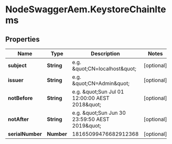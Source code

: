 # NodeSwaggerAem.KeystoreChainItems

## Properties
Name | Type | Description | Notes
------------ | ------------- | ------------- | -------------
**subject** | **String** | e.g. \&quot;CN&#x3D;localhost\&quot; | [optional] 
**issuer** | **String** | e.g. \&quot;CN&#x3D;Admin\&quot; | [optional] 
**notBefore** | **String** | e.g. \&quot;Sun Jul 01 12:00:00 AEST 2018\&quot; | [optional] 
**notAfter** | **String** | e.g. \&quot;Sun Jun 30 23:59:50 AEST 2019\&quot; | [optional] 
**serialNumber** | **Number** | 18165099476682912368 | [optional] 


